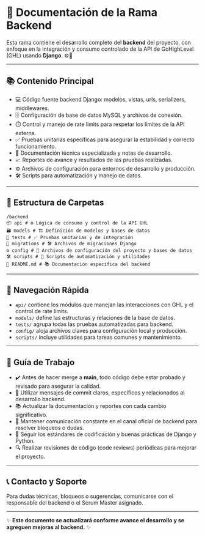 # 🚀 Documentación de la Rama Backend

Esta rama contiene el desarrollo completo del **backend** del proyecto, con enfoque en la integración y consumo controlado de la API de GoHighLevel (GHL) usando **Django**. ⚙️🐍

---

## 📚 Contenido Principal

- 💻 Código fuente backend Django: modelos, vistas, urls, serializers, middlewares.  
- 🗄️ Configuración de base de datos MySQL y archivos de conexión.  
- ⏱️ Control y manejo de rate limits para respetar los límites de la API externa.  
- ✅ Pruebas unitarias específicas para asegurar la estabilidad y correcto funcionamiento.  
- 📝 Documentación técnica especializada y notas de desarrollo.  
- 📈 Reportes de avance y resultados de las pruebas realizadas.  
- ⚙️ Archivos de configuración para entornos de desarrollo y producción.  
- 🛠️ Scripts para automatización y manejo de datos.  

---

## 📂 Estructura de Carpetas
```
/backend
📦 api # ⚙️ Lógica de consumo y control de la API GHL
🗃️ models # 🏗️ Definición de modelos y bases de datos
🧪 tests # ✅ Pruebas unitarias y de integración
📜 migrations # 🛠️ Archivos de migraciones Django
⚙️ config # 🔧 Archivos de configuración del proyecto y bases de datos
🛠️ scripts # 🔄 Scripts de automatización y utilidades
📄 README.md # 📚 Documentación específica del backend
```

---

## 🧭 Navegación Rápida

- `api/` contiene los módulos que manejan las interacciones con GHL y el control de rate limits.  
- `models/` define las estructuras y relaciones de la base de datos.  
- `tests/` agrupa todas las pruebas automatizadas para backend.  
- `config/` aloja archivos claves para configuración local y producción.  
- `scripts/` incluye utilidades para tareas comunes y mantenimiento.  

---

## 🔧 Guía de Trabajo

- ✔️ Antes de hacer merge a **main**, todo código debe estar probado y revisado para asegurar la calidad.  
- 📝 Utilizar mensajes de commit claros, específicos y relacionados al desarrollo backend.  
- 📚 Actualizar la documentación y reportes con cada cambio significativo.  
- 💬 Mantener comunicación constante en el canal oficial de backend para resolver bloqueos o dudas.  
- 🐍 Seguir los estándares de codificación y buenas prácticas de Django y Python.  
- 🔍 Realizar revisiones de código (code reviews) periódicas para mejorar el proyecto.  

---

## 📞 Contacto y Soporte

Para dudas técnicas, bloqueos o sugerencias, comunicarse con el responsable del backend o el Scrum Master asignado.

---

✨ **Este documento se actualizará conforme avance el desarrollo y se agreguen mejoras al backend.** ✨
